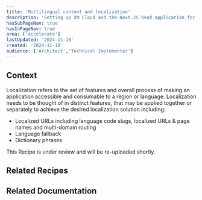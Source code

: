 ```yaml
---
title: 'Multilingual content and localization'
description: 'Setting up XM Cloud and the Next.JS head application for multilingual and regional use cases'
hasSubPageNav: true
hasInPageNav: true
area: ['accelerate']
lastUpdated: '2024-11-18'
created: '2024-11-18'
audience: ['Architect','Technical Implementer']
---
```


## Context

Localization refers to the set of features and overall process of making an application accessible and consumable to a region or language. Localization needs to be thought of in distinct features, that may be applied together or separately to achieve the desired localization solution including:

<ul>
<li>Localized URLs including language code slugs, localized URLs & page names and multi-domain routing</li>
<li>Language fallback</li>
<li>Dictionary phrases</li>
</ul>

<Alert status="warning">
   <AlertIcon />
  This Recipe is under review and will be re-uploaded shortly.
</Alert>

## Related Recipes

<Row columns={2}>
  <Link title="Preparing for an XM Cloud Project" link="/learn/accelerate/xm-cloud/pre-development/project-planning/preparing-for-an-xm-cloud-project" />
</Row>

## Related Documentation

<Row columns={2}>
  <Link title="Manage languages and locales" link="https://doc.sitecore.com/xmc/en/users/xm-cloud/manage-languages-and-locales.html#enable-a-language-for-the-environment" />
  <Link title="Add a language version to an SXA site" link="https://doc.sitecore.com/xmc/en/developers/xm-cloud/add-a-language-version-to-an-sxa-site.html" />
</Row>
